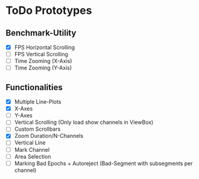 # ToDo Prototypes

## Benchmark-Utility
- [X] FPS Horizontal Scrolling
- [ ] FPS Vertical Scrolling
- [ ] Time Zooming (X-Axis)
- [ ] Time Zooming (Y-Axis)

## Functionalities
- [X] Multiple Line-Plots
- [X] X-Axes
- [ ] Y-Axes
- [ ] Vertical Scrolling (Only load show channels in ViewBox)
- [ ] Custom Scrollbars
- [X] Zoom Duration/N-Channels
- [ ] Vertical Line
- [ ] Mark Channel
- [ ] Area Selection
- [ ] Marking Bad Epochs + Autoreject (Bad-Segment with subsegments per channel)
